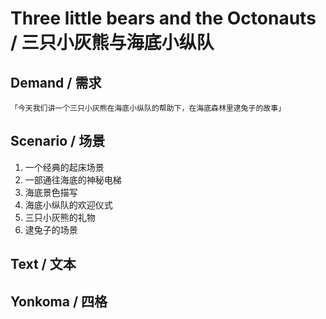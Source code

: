 # Three little bears and the Octonauts / 三只小灰熊与海底小纵队

## Demand / 需求

    「今天我们讲一个三只小灰熊在海底小纵队的帮助下，在海底森林里逮兔子的故事」

## Scenario / 场景

1.  一个经典的起床场景
2.  一部通往海底的神秘电梯
3.  海底景色描写
4.  海底小纵队的欢迎仪式
5.  三只小灰熊的礼物
6.  逮兔子的场景

## Text / 文本


## Yonkoma / 四格